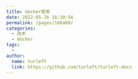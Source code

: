 ```yaml
---
title: docker使用
date: 2022-05-26 16:30:54
permalink: /pages/166a69/
categories:
  - 技术
  - docker
tags:
  - 
author: 
  name: turleft
  link: https://github.com/turleft/turleft-docs
---
```

